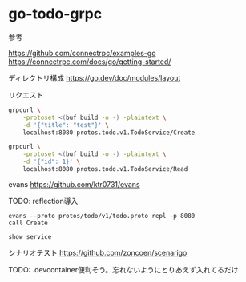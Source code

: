 # go-todo-grpc

参考

<https://github.com/connectrpc/examples-go>
<https://connectrpc.com/docs/go/getting-started/>

ディレクトリ構成
<https://go.dev/doc/modules/layout>

リクエスト

```bash
grpcurl \
    -protoset <(buf build -o -) -plaintext \
    -d '{"title": "test"}' \
    localhost:8080 protos.todo.v1.TodoService/Create

grpcurl \
    -protoset <(buf build -o -) -plaintext \
    -d '{"id": 1}' \
    localhost:8080 protos.todo.v1.TodoService/Read

```

evans <https://github.com/ktr0731/evans>

TODO: reflection導入

```evans
evans --proto protos/todo/v1/todo.proto repl -p 8080
call Create

show service
```

シナリオテスト <https://github.com/zoncoen/scenarigo>

TODO: .devcontainer便利そう。忘れないようにとりあえず入れてるだけ

